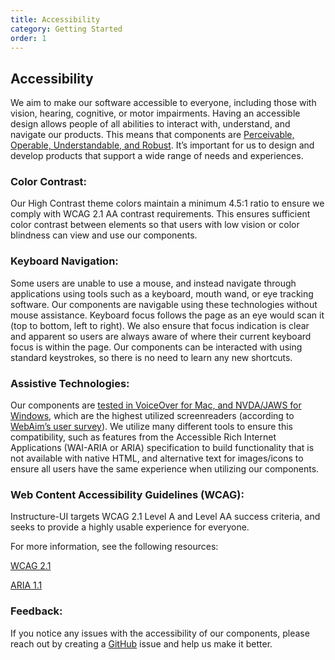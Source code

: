 ```yaml
---
title: Accessibility
category: Getting Started
order: 1
---
```


## Accessibility
We aim to make our software accessible to everyone, including those with vision, hearing, cognitive, or motor impairments. Having an accessible design allows people of all abilities to interact with, understand, and navigate our products. This means that components are [Perceivable, Operable, Understandable, and Robust](https://www.w3.org/TR/2016/NOTE-UNDERSTANDING-WCAG20-20161007/intro.html#introduction-fourprincs-head). It’s important for us to design and develop products that support a wide range of needs and experiences.

### Color Contrast:

Our High Contrast theme colors maintain a minimum 4.5:1 ratio to ensure we comply with WCAG 2.1 AA contrast requirements. This ensures sufficient color contrast between elements so that users with low vision or color blindness can view and use our components.

### Keyboard Navigation:

Some users are unable to use a mouse, and instead navigate through applications using tools such as a keyboard, mouth wand, or eye tracking software.  Our components are navigable using these technologies without mouse assistance.  Keyboard focus follows the page as an eye would scan it (top to bottom, left to right).  We also ensure that focus indication is clear and apparent so users are always aware of where their current keyboard focus is within the page.  Our components can be interacted with using standard keystrokes, so there is no need to learn any new shortcuts.

### Assistive Technologies:

Our components are [tested in VoiceOver for Mac, and NVDA/JAWS for Windows](https://www.canvaslms.com/accessibility), which are the highest utilized screenreaders (according to [WebAim’s user survey](https://webaim.org/projects/screenreadersurvey7/)).  We utilize many different tools to ensure this compatibility, such as features from the Accessible Rich Internet Applications (WAI-ARIA or ARIA) specification to build functionality that is not available with native HTML, and alternative text for images/icons to ensure all users have the same experience when utilizing our components.

### Web Content Accessibility Guidelines (WCAG):

Instructure-UI targets WCAG 2.1 Level A and Level AA success criteria, and seeks to provide a highly usable experience for everyone.

For more information, see the following resources:

[WCAG 2.1](https://www.w3.org/TR/WCAG21/)

[ARIA 1.1](https://www.w3.org/TR/wai-aria-1.1/)

### Feedback:

If you notice any issues with the accessibility of our components, please reach out by creating a [GitHub](https://github.com/instructure/instructure-ui) issue and help us make it better.